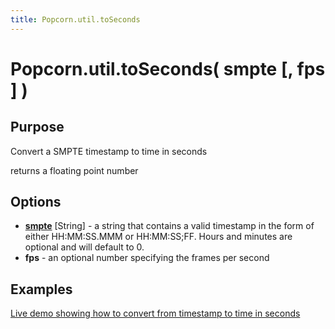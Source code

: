 ```yaml
---
title: Popcorn.util.toSeconds
---
```

# Popcorn.util.toSeconds( smpte [, fps ] ) #

## Purpose ##

Convert a SMPTE timestamp to time in seconds

returns a floating point number

## Options ##

* **[smpte](http://en.wikipedia.org/wiki/SMPTE_timecode)** \[String\] - a string that contains a valid timestamp in the form of either HH:MM:SS.MMM or HH:MM:SS;FF. Hours and minutes are optional and will default to 0.
* **fps** - an optional number specifying the frames per second

## Examples ##

[Live demo showing how to convert from timestamp to time in seconds](http://jsfiddle.net/popcornjs/dBpLB/)
